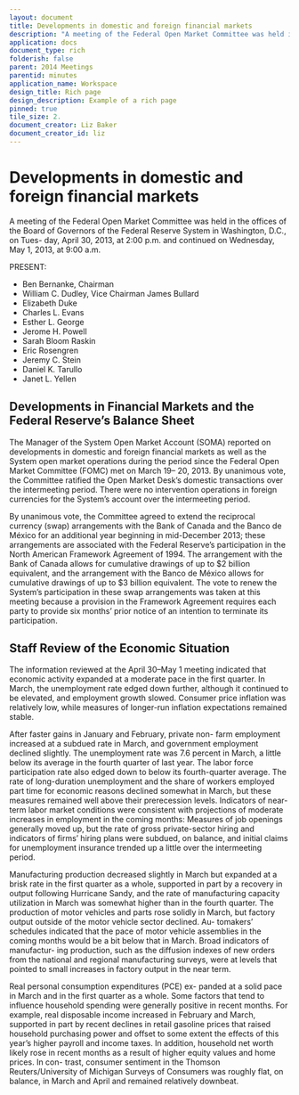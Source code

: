 ```yaml
---
layout: document
title: Developments in domestic and foreign financial markets
description: "A meeting of the Federal Open Market Committee was held in the offices of the Board of Governors of the Federal Reserve System in Washington, D.C., on Tues- day, April 30, 2013, at 2:00 p.m. and continued on Wednesday, May 1, 2013, at 9:00 a.m."
application: docs
document_type: rich
folderish: false
parent: 2014 Meetings
parentid: minutes
application_name: Workspace
design_title: Rich page
design_description: Example of a rich page
pinned: true
tile_size: 2.
document_creator: Liz Baker
document_creator_id: liz
---
```


# Developments in domestic and foreign financial markets
A meeting of the Federal Open Market Committee was held in the offices of the Board of Governors of the Federal Reserve System in Washington, D.C., on Tues- day, April 30, 2013, at 2:00 p.m. and continued on Wednesday, May 1, 2013, at 9:00 a.m.

PRESENT:
- Ben Bernanke, Chairman
- William C. Dudley, Vice Chairman James Bullard
- Elizabeth Duke
- Charles L. Evans
- Esther L. George
- Jerome H. Powell
- Sarah Bloom Raskin
- Eric Rosengren
- Jeremy C. Stein
- Daniel K. Tarullo
- Janet L. Yellen

## Developments in Financial Markets and the Federal Reserve’s Balance Sheet
The Manager of the System Open Market Account (SOMA) reported on developments in domestic and foreign financial markets as well as the System open market operations during the period since the Federal Open Market Committee (FOMC) met on March 19– 20, 2013. By unanimous vote, the Committee ratified the Open Market Desk’s domestic transactions over the intermeeting period. There were no intervention operations in foreign currencies for the System’s account over the intermeeting period.

By unanimous vote, the Committee agreed to extend the reciprocal currency (swap) arrangements with the Bank of Canada and the Banco de México for an additional year beginning in mid-December 2013; these arrangements are associated with the Federal Reserve’s participation in the North American Framework Agreement of 1994. The arrangement with the Bank of Canada allows for cumulative drawings of up to $2 billion equivalent, and the arrangement with the Banco de México allows for cumulative drawings of up to $3 billion equivalent. The vote to renew the System’s participation in these swap arrangements was taken at this meeting because a provision in the Framework Agreement requires each party to provide six months’ prior notice of an intention to terminate its participation.

## Staff Review of the Economic Situation
The information reviewed at the April 30–May 1 meeting indicated that economic activity expanded at a moderate pace in the first quarter. In March, the unemployment rate edged down further, although it continued to be elevated, and employment growth slowed. Consumer price inflation was relatively low, while
measures of longer-run inflation expectations remained stable.

After faster gains in January and February, private non- farm employment increased at a subdued rate in March, and government employment declined slightly. The unemployment rate was 7.6 percent in March, a little below its average in the fourth quarter of last year. The labor force participation rate also edged down to below its fourth-quarter average. The rate of long-duration unemployment and the share of workers employed part time for economic reasons declined somewhat in March, but these measures remained well above their prerecession levels. Indicators of near-term labor market conditions were consistent with projections of moderate increases in employment in the coming months: Measures of job openings generally moved up, but the rate of gross private-sector hiring and indicators of firms’ hiring plans were subdued, on balance, and initial claims for unemployment insurance trended up a little over the intermeeting period.

Manufacturing production decreased slightly in March but expanded at a brisk rate in the first quarter as a whole, supported in part by a recovery in output following Hurricane Sandy, and the rate of manufacturing capacity utilization in March was somewhat higher than in the fourth quarter. The production of motor vehicles and parts rose solidly in March, but factory output outside of the motor vehicle sector declined. Au- tomakers’ schedules indicated that the pace of motor vehicle assemblies in the coming months would be a bit below that in March. Broad indicators of manufactur- ing production, such as the diffusion indexes of new orders from the national and regional manufacturing surveys, were at levels that pointed to small increases in factory output in the near term.

Real personal consumption expenditures (PCE) ex- panded at a solid pace in March and in the first quarter as a whole. Some factors that tend to influence household spending were generally positive in recent months. For example, real disposable income increased in February and March, supported in part by recent declines in retail gasoline prices that raised household purchasing power and offset to some extent the effects of this year’s higher payroll and income taxes. In addition, household net worth likely rose in recent months as a result of higher equity values and home prices. In con- trast, consumer sentiment in the Thomson Reuters/University of Michigan Surveys of Consumers was roughly flat, on balance, in March and April and remained relatively downbeat.